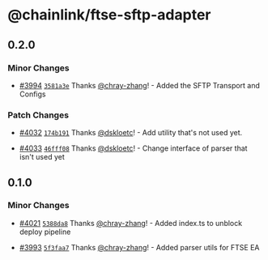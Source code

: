 # @chainlink/ftse-sftp-adapter

## 0.2.0

### Minor Changes

- [#3994](https://github.com/smartcontractkit/external-adapters-js/pull/3994) [`3581a3e`](https://github.com/smartcontractkit/external-adapters-js/commit/3581a3e3c64663eea368b84213a906d5f8292bb3) Thanks [@chray-zhang](https://github.com/chray-zhang)! - Added the SFTP Transport and Configs

### Patch Changes

- [#4032](https://github.com/smartcontractkit/external-adapters-js/pull/4032) [`174b191`](https://github.com/smartcontractkit/external-adapters-js/commit/174b19127d5d86ad06463a195e1782c2c8e48cdd) Thanks [@dskloetc](https://github.com/dskloetc)! - Add utility that's not used yet.

- [#4033](https://github.com/smartcontractkit/external-adapters-js/pull/4033) [`46fff08`](https://github.com/smartcontractkit/external-adapters-js/commit/46fff08374b4a87d4c7447e59fdcedebb134619c) Thanks [@dskloetc](https://github.com/dskloetc)! - Change interface of parser that isn't used yet

## 0.1.0

### Minor Changes

- [#4021](https://github.com/smartcontractkit/external-adapters-js/pull/4021) [`5388da8`](https://github.com/smartcontractkit/external-adapters-js/commit/5388da8a821637c331176efd05502245d1c364eb) Thanks [@chray-zhang](https://github.com/chray-zhang)! - Added index.ts to unblock deploy pipeline

- [#3993](https://github.com/smartcontractkit/external-adapters-js/pull/3993) [`5f3faa7`](https://github.com/smartcontractkit/external-adapters-js/commit/5f3faa70dadd86bed738bde2544b9422dc2a2224) Thanks [@chray-zhang](https://github.com/chray-zhang)! - Added parser utils for FTSE EA
